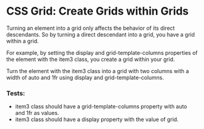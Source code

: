 # CSS Grid: Create Grids within Grids

Turning an element into a grid only affects the behavior of its direct descendants. So by turning a direct descendant into a grid, you have a grid within a grid.

For example, by setting the display and grid-template-columns properties of the element with the item3 class, you create a grid within your grid.


Turn the element with the item3 class into a grid with two columns with a width of auto and 1fr using display and grid-template-columns.

### Tests:

* item3 class should have a grid-template-columns property with auto and 1fr as values.
* item3 class should have a display property with the value of grid.

